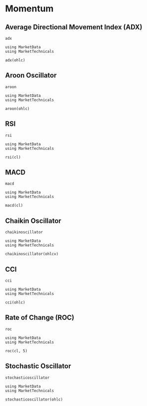 # Momentum

## Average Directional Movement Index (ADX)

```@docs
adx
```

```@repl
using MarketData
using MarketTechnicals

adx(ohlc)
```

## Aroon Oscillator

```@docs
aroon
```

```@repl
using MarketData
using MarketTechnicals

aroon(ohlc)
```

## RSI

```@docs
rsi
```

```@repl
using MarketData
using MarketTechnicals

rsi(cl)
```

## MACD

```@docs
macd
```

```@repl
using MarketData
using MarketTechnicals

macd(cl)
```

## Chaikin Oscillator

```@docs
chaikinoscillator
```

```@repl
using MarketData
using MarketTechnicals

chaikinoscillator(ohlcv)
```

## CCI

```@docs
cci
```

```@repl
using MarketData
using MarketTechnicals

cci(ohlc)
```

## Rate of Change (ROC)

```@docs
roc
```

```@repl
using MarketData
using MarketTechnicals

roc(cl, 5)
```

## Stochastic Oscillator

```@docs
stochasticoscillator
```

```@repl
using MarketData
using MarketTechnicals

stochasticoscillator(ohlc)
```
